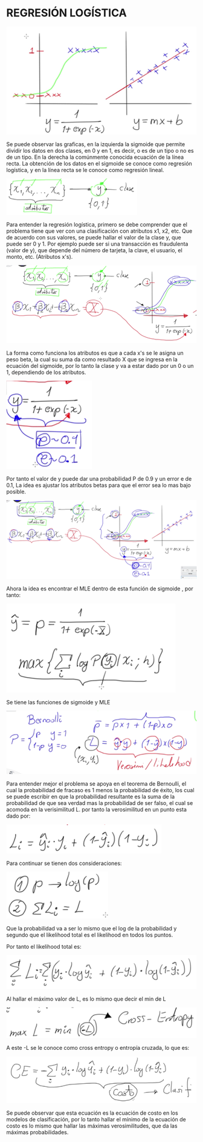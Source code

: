 # REGRESIÓN LOGÍSTICA

![](./imagenes/img35.png)

Se puede observar las graficas, en la izquierda la sigmoide que permite dividir los datos en dos clases, en 0 y en 1, es decir, o es de un tipo o no es de un tipo. En la derecha la comúnmente conocida ecuación de la línea recta. La obtención de los datos en el sigmoide se conoce como regresión logística, y en  la línea recta se le conoce como regresión lineal.

![](./imagenes/img36.png)

Para entender la regresión logística, primero se debe comprender que el problema tiene que ver con una clasificación con atributos x1, x2, etc. Que de acuerdo con sus valores, se puede hallar el valor de la clase y, que puede ser 0 y 1. Por ejemplo puede ser si una transacción es fraudulenta (valor de y), que depende del número de tarjeta, la clave, el usuario, el monto, etc. (Atributos x's).

![](./imagenes/img37.png)

La forma como funciona los atributos es que a cada x's se le asigna un peso beta, la cual su suma da como resultado X que se ingresa en la ecuación del sigmoide, por lo tanto la clase y va a estar dado por un 0 o un 1, dependiendo de los atributos.

![](./imagenes/img38.png)

Por tanto el valor de y puede dar una probabilidad P de 0.9 y un error e de 0.1, La idea es ajustar los atributos betas para que el error sea lo mas bajo posible.

![](./imagenes/img39.png)

Ahora la idea es encontrar el MLE dentro de esta función de sigmoide , por tanto:

![](./imagenes/img40.png)


Se tiene las funciones de sigmoide y MLE

![](./imagenes/img41.png)

Para entender mejor el problema se  apoya en el teorema de Bernoulli, el cual la probabilidad de fracaso es 1 menos la probabilidad de éxito, los cual se puede escribir en que la probabilidad resultante es la suma de la probabilidad de que sea verdad mas la probabilidad de ser falso, el cual se acomoda en la verisimilitud L. por tanto la verosimilitud en un punto esta dado por:

![](./imagenes/img42.png)

Para continuar se tienen dos consideraciones:

![](./imagenes/img43.png)

Que la probabilidad va a ser lo mismo que el log de la probabilidad y segundo que el likelihood total es el likelihood en todos los puntos.

Por tanto el likelihood total es:

![](./imagenes/img44.png)
 
Al hallar el máximo valor de L, es lo mismo que decir el min de L

![](./imagenes/img45.png)

A este -L se le conoce como cross entropy o entropía cruzada, lo que es:

![](./imagenes/img46.png)

Se puede observar que esta ecuación es la ecuación de costo en los modelos de clasificación, por lo tanto hallar el mínimo de la ecuación de costo es lo mismo que hallar las máximas  verosimilitudes, que da las máximas probabilidades.